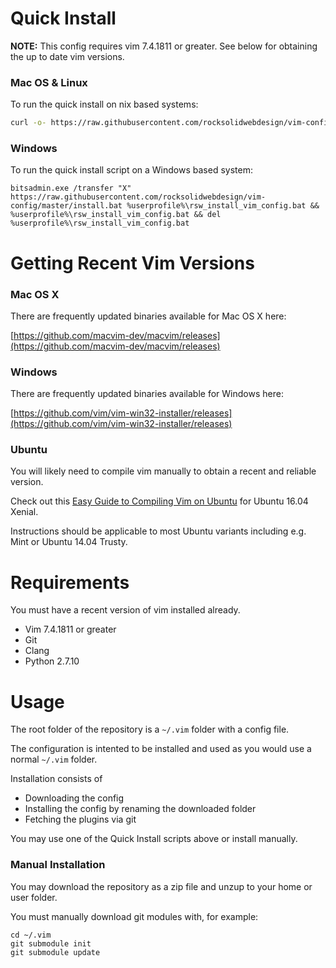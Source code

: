 # Quick Install

**NOTE:** This config requires vim 7.4.1811 or greater. See below for obtaining the up to date vim versions.

### Mac OS & Linux

To run the quick install on nix based systems:

```bash
curl -o- https://raw.githubusercontent.com/rocksolidwebdesign/vim-config/master/install.sh | bash
```

### Windows

To run the quick install script on a Windows based system:

```
bitsadmin.exe /transfer "X" https://raw.githubusercontent.com/rocksolidwebdesign/vim-config/master/install.bat %userprofile%\rsw_install_vim_config.bat && %userprofile%\rsw_install_vim_config.bat && del %userprofile%\rsw_install_vim_config.bat
```

# Getting Recent Vim Versions

### Mac OS X

There are frequently updated binaries available for Mac OS X here:

[https://github.com/macvim-dev/macvim/releases](https://github.com/macvim-dev/macvim/releases)

### Windows

There are frequently updated binaries available for Windows here:

[https://github.com/vim/vim-win32-installer/releases](https://github.com/vim/vim-win32-installer/releases)

### Ubuntu

You will likely need to compile vim manually to obtain a recent and reliable version.

Check out this [Easy Guide to Compiling Vim on Ubuntu](https://github.com/rocksolidwebdesign/vim-config/wiki/Easy-Guide-to-Compiling-Vim-on-Ubuntu) for Ubuntu 16.04 Xenial.

Instructions should be applicable to most Ubuntu variants including e.g. Mint or Ubuntu 14.04 Trusty.

# Requirements

You must have a recent version of vim installed already.

- Vim 7.4.1811 or greater
- Git
- Clang
- Python 2.7.10

# Usage

The root folder of the repository is a `~/.vim` folder with a config file.

The configuration is intented to be installed and used as you would use a normal `~/.vim` folder.

Installation consists of
  - Downloading the config
  - Installing the config by renaming the downloaded folder
  - Fetching the plugins via git

You may use one of the Quick Install scripts above or install manually.

### Manual Installation

You may download the repository as a zip file and unzup to your home or user folder.

You must manually download git modules with, for example:

```
cd ~/.vim
git submodule init
git submodule update
```
